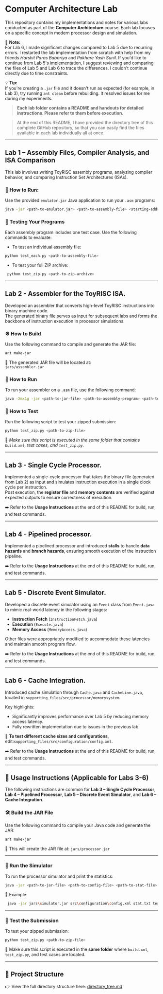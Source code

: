 # Computer Architecture Lab

This repository contains my implementations and notes for various labs conducted as part of the **Computer Architecture** course. Each lab focuses on a specific concept in modern processor design and simulation.  

📌 **Note:**  
For Lab 6, I made significant changes compared to Lab 5 due to recurring errors. I restarted the lab implementation from scratch with help from my friends *Harshit Paras Babariya* and *Pakhare Yash Sunil*. If you'd like to continue from Lab 5's implementation, I suggest reviewing and comparing the files of Lab 5 and Lab 6 to trace the differences. I couldn't continue directly due to time constraints.

💡 **Tip:**  
If you're creating a `.jar` file and it doesn't run as expected (for example, in Lab 3), try running `ant clean` before rebuilding. It resolved issues for me during my experiments.

> **Each lab folder contains a README and handouts for detailed instructions. Please refer to them before execution.**

> At the end of this README, I have provided the directory tree of this complete GitHub repository, so that you can easily find the files available in each lab individually all at once.

---


## Lab 1 – Assembly Files, Compiler Analysis, and ISA Comparison

This lab involves writing ToyRISC assembly programs, analyzing compiler behavior, and comparing Instruction Set Architectures (ISAs).

### 🔧 How to Run:

Use the provided `emulator.jar` Java application to run your `.asm` programs:

```bash
java -jar <path-to-emulator.jar> <path-to-assembly-file> <starting-address> <ending-address>
```

### 🧪 Testing Your Programs
Each assembly program includes one test case. Use the following commands to evaluate:
- To test an individual assembly file:
```bash
python test_each.py <path-to-assembly-file>
```
- To test your full ZIP archive:
```bash
 python test_zip.py <path-to-zip-archive>
```

---

## Lab 2 - Assembler for the ToyRISC ISA.

Developed an assembler that converts high-level ToyRISC instructions into binary machine code.  
The generated binary file serves as input for subsequent labs and forms the backbone of instruction execution in processor simulations.

### ⚙️ How to Build

Use the following command to compile and generate the JAR file:

```bash
ant make-jar
```

📁 The generated JAR file will be located at:  
`jars/assembler.jar`

### 🚀 How to Run

To run your assembler on a `.asm` file, use the following command:

```bash
java -Xmx1g -jar <path-to-jar-file> <path-to-assembly-program> <path-to-object-file>
```

### 🧪 How to Test

Run the following script to test your zipped submission:

```bash
python test_zip.py <path-to-zip-file>
```

📌 *Make sure this script is executed in the same folder that contains `build.xml`, test cases, and `test_zip.py`.*

---


## Lab 3 - Single Cycle Processor.

Implemented a single-cycle processor that takes the binary file (generated from Lab 2) as input and simulates instruction execution in a single clock cycle per instruction.  
Post execution, the **register file** and **memory contents** are verified against expected outputs to ensure correctness of execution.


➡️ Refer to the **Usage Instructions** at the end of this README for build, run, and test commands.

---

## Lab 4 - Pipelined processor.

Implemented a pipelined processor and introduced **stalls** to handle **data hazards** and **branch hazards**, ensuring smooth execution of the instruction pipeline.


➡️ Refer to the **Usage Instructions** at the end of this README for build, run, and test commands.

---

## Lab 5 - Discrete Event Simulator.

Developed a discrete event simulator using an `Event` class from `Event.java` to mimic real-world latency in the following stages:
- **Instruction Fetch** (`InstructionFetch.java`)
- **Execution** (`Execute.java`)
- **Memory Access** (`MemoryAccess.java`)

Other files were appropriately modified to accommodate these latencies and maintain smooth program flow.


➡️ Refer to the **Usage Instructions** at the end of this README for build, run, and test commands.


---

## Lab 6 - Cache Integration.

Introduced cache simulation through `Cache.java` and `CacheLine.java`, located in `supporting_files/src/processor/memorysystem`.

Key highlights:
- Significantly improves performance over Lab 5 by reducing memory access latency.
- Fully rewritten implementation due to issues in the previous lab.

📁 **To test different cache sizes and configurations**, edit:`supporting_files/src/configuration/config.xml`. 

➡️ Refer to the **Usage Instructions** at the end of this README for build, run, and test commands.


---

## 📌 Usage Instructions (Applicable for Labs 3-6)

The following instructions are common for **Lab 3 – Single Cycle Processor**, **Lab 4 – Pipelined Processor**, **Lab 5 – Discrete Event Simulator**, and **Lab 6 – Cache Integration**.

### 🛠️ Build the JAR File

Use the following command to compile your Java code and generate the JAR:

```bash
ant make-jar
```

📍 This will create the JAR file at:  `jars/processor.jar` 

---

### 🚀 Run the Simulator

To run the processor simulator and print the statistics:

```bash
java -jar <path-to-jar-file> <path-to-config-file> <path-to-stat-file> <path-to-object-file>
```

📝 Example:

```bash
 java -jar jars\simulator.jar src\configuration\config.xml stat.txt test_cases\descending.out
```

---

### 🧪 Test the Submission

To test your zipped submission:

```bash
python test_zip.py <path-to-zip-file>
```

📌 Make sure this script is executed in the **same folder** where `build.xml`, `test_zip.py`, and test cases are located.

---

## 📂 Project Structure

👉 View the full directory structure here: [directory_tree.md](directory_tree.md)

